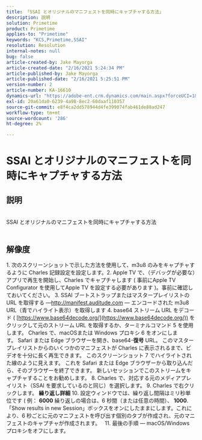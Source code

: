 ```yaml
---
title: 「SSAI とオリジナルのマニフェストを同時にキャプチャする方法」
description: 説明
solution: Primetime
product: Primetime
applies-to: "Primetime"
keywords: "KCS,Primetime,SSAI"
resolution: Resolution
internal-notes: null
bug: false
article-created-by: Jake Mayorga
article-created-date: "2/16/2021 5:24:34 PM"
article-published-by: Jake Mayorga
article-published-date: "2/16/2021 5:25:51 PM"
version-number: 2
article-number: KA-16610
dynamics-url: "https://adobe-ent.crm.dynamics.com/main.aspx?forceUCI=1&pagetype=entityrecord&etn=knowledgearticle&id=fd0d47d2-7b70-eb11-a812-00224809a536"
exl-id: 20a61da0-6239-4a98-8ec2-60daaf110357
source-git-commit: e8f4ca2dd578944d4fe399074fab461de88ad247
workflow-type: tm+mt
source-wordcount: '286'
ht-degree: 2%

---
```


# SSAI とオリジナルのマニフェストを同時にキャプチャする方法

## 説明

<br>SSAI とオリジナルのマニフェストを同時にキャプチャする方法<br><br>



## 解像度




1. 次のスクリーンショットで示した方法を使用して、m3u8 のみをキャプチャするように Charles 記録設定を設定します。2. Apple TV で、（デバッグが必要な）アプリで再生を開始し、Charles でキャプチャします ( 事前にApple TV Configurator を使用してApple TV を設定する必要があります )。事前に確認しておいてください。  3. SSAI ブートストラップまたはマスタープレイリストの URL を取得する —http://manifest.auditude.com — エンコードされた m3u8 URL（青でハイライト表示）を取得します 4. base64 ストリーム URL をデコード ( [https://www.base64decode.org/](https://www.base64decode.org/)) をクリックして元のストリーム URL を取得するか、ターミナルコマンド 5 を使用します。 Charles で、macOSまたは Windows プロキシ 6 をオンにします。 Safari または Edge ブラウザーを開き、base64-<b>復号</b> URL。 このマスタープレイリストからのいくつかのマニフェストが Charles に表示されるまで、ビデオを十分に長く再生できます。 このスクリーンショット 7 でハイライトされた線のように見えます。 これを Safari または Edge ブラウザーから取り込んだら、そのブラウザーを終了できます。 新しいセッションでこのストリームをキャプチャすることをお勧めします。  8. Charles で、対応する元のメディアプレイリスト（SSAI を要求しているのと同じ）を選択します。 9. Charles で右クリックします。 <b>繰り返し詳細</b>  10. 設定ウィンドウでは、繰り返し間隔はミリ秒単位です ( 例： <b>6000</b> 繰り返しの場合は、6 秒間（または任意の時間）、 <b>1000</b>.  「Show results in new Session」ボックスをオンにしたままにします。これにより、6 秒ごとに元のマニフェストを呼び出す個別のタブが作成され、元のマニフェストのキャプチャが作成されます。   11. 最後の手順 — macOS/Windows プロキシをオフにします。
